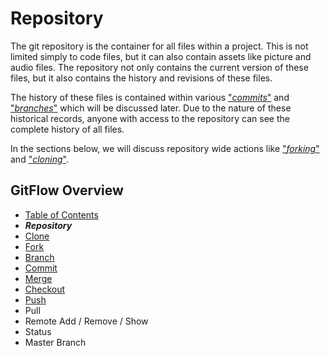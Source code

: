 # Repository
The git repository is the container for all files within a project. 
This is not limited simply to code files, but it can also contain assets like picture and audio files. 
The repository not only contains the current version of these files, but it also contains the history and revisions of these files.
     
The history of these files is contained within various ["*commits*"](./Commits.md) and ["*branches*"](./Branches.md) which will be discussed later.
Due to the nature of these historical records, anyone with access to the repository can see the complete history of all files. 

In the sections below, we will discuss repository wide actions like ["*forking*"](./Forks.md) and ["*cloning*"](./Clones.md).

## GitFlow Overview
* [Table of Contents](./README.MD)
* _**Repository**_
* [Clone](./Clones.md)
* [Fork](./Forks.md)
* [Branch](./Branches.md)
* [Commit](./Commits.md)
* [Merge](./Merges.md)
* [Checkout](./Checkout.md)
* [Push](./Push.md)
* Pull 
* Remote Add / Remove / Show
* Status
* Master Branch